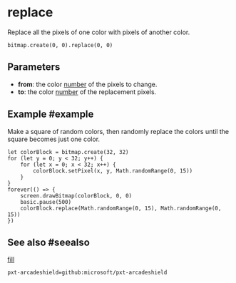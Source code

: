 # replace

Replace all the pixels of one color with pixels of another color.

```sig
bitmap.create(0, 0).replace(0, 0)
```

## Parameters

* **from**: the color [number](/types/number) of the pixels to change.
* **to**: the color [number](/types/number) of the replacement pixels.

## Example #example

Make a square of random colors, then randomly replace the colors until the square becomes just one color.

```blocks
let colorBlock = bitmap.create(32, 32)
for (let y = 0; y < 32; y++) {
    for (let x = 0; x < 32; x++) {
        colorBlock.setPixel(x, y, Math.randomRange(0, 15))
    }
}
forever(() => {
    screen.drawBitmap(colorBlock, 0, 0)
    basic.pause(500)
    colorBlock.replace(Math.randomRange(0, 15), Math.randomRange(0, 15))
})
```

## See also #seealso

[fill](/reference/bitmaps/bitmap/fill)

```package
pxt-arcadeshield=github:microsoft/pxt-arcadeshield
```
